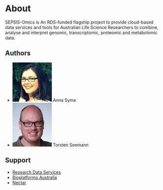 # About

SEPSIS-Omics is An RDS-funded flagship project to provide cloud-based data services and tools
for Australian Life Science Researchers to combine, analyse and interpret
genomic, transcriptomic, proteomic and metabolomic data.

## Authors

* ![Anna](anna.jpg) Anna Syme
* ![Torsten](torsten.jpg) Torsten Seemann

## Support

* [Research Data Services](http://omics.data.edu.au/)
* [Bioplatforms Australia](http://www.bioplatforms.com/antibiotic-resistant-pathogens/)
* [Nectar](http://www.nectar.org.au/)
